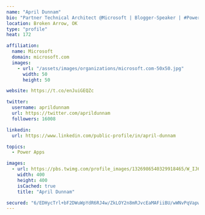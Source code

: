 ```yaml
---
name: "April Dunnam"
bio: "Partner Technical Architect @Microsoft | Blogger-Speaker | #PowerApps, #PowerAutomate, #Office365, #SharePoint | #WIT | #Karaoke Queen"
location: Broken Arrow, OK
type: "profile"
heat: 172

affiliation:
  name: Microsoft
  domain: microsoft.com
  images:
    - url: "/assets/images/organizations/microsoft.com-50x50.jpg"
      width: 50
      height: 50

website: https://t.co/enJuiGEQZc

twitter:
  username: aprildunnam
  url: https://twitter.com/aprildunnam
  followers: 16008

linkedin:
  url: https://www.linkedin.com/public-profile/in/april-dunnam

topics:
  - Power Apps

images:
  - url: https://pbs.twimg.com/profile_images/1326986540329918465/W_IJ6Ih2_400x400.jpg
    width: 400
    height: 400
    isCached: true
    title: "April Dunnam"

secured: "6/EDHycTrl+bF2DWuWpYdR6RJ4w/ZkLOY2n8mRJvcEaMAFiiBU/wWNvPqVapw7wzl8nyAkNC9XKbO5ggUvvfmeHOy68P/MBH6KgwdyybXUVTNMvUdzfiP2Go7cLIDZMEOsQhTUjABr6VNcn5SUSIwT79uBk2/OnAhPfFKSShTcWFmuUXiiQ0WeAU5Rs7hNQHl/DqOJ/dYMbg0BS5r0W2GgU+w1qGhm4ROM5zFcRoY0eAIo2GUOsDFn24zEYkByzYEOVQ8xyQrN+fN1Rk2Jekwi7eBskdwKZ946tqO5i2viIchbnghLi6M1WRmFi7yRiD94e+pncZaBkwqO5jATPnLM2caPfq9xlhW1aq2TJUTU4L39vqwORLuRH2Mys1XqME91Q4ezCSWI/eePCcytPwKqjuWUrblXKSkFXMxbBnCNA=;/LTZNr1+z/KlI/wEBvUTNA=="
---
```


